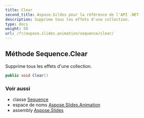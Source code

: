 ```yaml
---
title: Clear
second_title: Aspose.Sildes pour la référence de l'API .NET
description: Supprime tous les effets d'une collection.
type: docs
weight: 50
url: /fr/aspose.slides.animation/sequence/clear/
---
```


## Méthode Sequence.Clear

Supprime tous les effets d'une collection.

```csharp
public void Clear()
```

### Voir aussi

* classe [Sequence](../../sequence)
* espace de noms [Aspose.Slides.Animation](../../sequence)
* assembly [Aspose.Slides](../../../)

<!-- NE PAS MODIFIER : généré par xmldocmd pour Aspose.Slides.dll -->